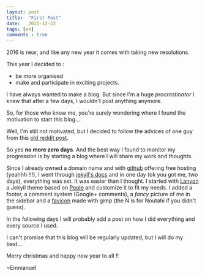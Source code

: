 ```yaml
---
layout: post
title:  "First Post"
date:   2015-12-22
tags: [en]
comments : true
---
```


2016 is near, and like any new year it comes with taking new resolutions. 
<!--more-->
This year I decided to :

* be more organised
* make and participate in exciting projects.

I have always wanted to make a blog. But since I'm a huge *procrastinator* I knew that after a few days, I wouldn't post anything anymore. 

So, for those who know me, you're surely wondering where I found the motivation to start this blog... 

Well, I'm still not motivated, but I decided to follow the advices of one guy from this [old reddit post](https://www.reddit.com/r/getdisciplined/comments/1q96b5/i_just_dont_care_about_myself/cdah4af).

So yes **no more zero days**. And the best way I found to monitor my progression is by starting a blog where I will share my work and thoughts.

Since I already owned a domain name and with [github](https://pages.github.com/) offering free hosting (yeahhh !!!), I went through [jekyll's docs](http://jekyllrb.com/docs/home/) and in one day (ok you got me, two days), everything was set. It was easier than I thought. I started with [Lanyon](http://lanyon.getpoole.com/) a Jekyll theme based on [Poole](http://getpoole.com/) and customize it to fit my needs. I added a footer, a comment system (Google+ comments), a *fancy* picture of me in the sidebar and a [favicon](/public/avatar.png) made with gimp (the N is for Noutahi if you didn't guess).

In the following days I will probably add a post on how I did everything and every source I used. 

I can't promise that this blog will be regularly updated, but I will do my best...

Merry christmas and happy new year to all !!

<span class="More"> ~Emmanuel</span>